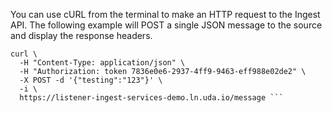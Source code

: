 You can use cURL from the terminal to make an HTTP request to the Ingest API. The following example will POST a single JSON message to the source and display the response headers.

```
curl \
  -H "Content-Type: application/json" \
  -H "Authorization: token 7836e0e6-2937-4ff9-9463-eff988e02de2" \
  -X POST -d '{"testing":"123"}' \
  -i \
  https://listener-ingest-services-demo.ln.uda.io/message ```
